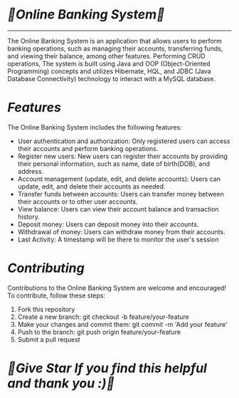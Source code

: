 # ***🌟Online Banking System🌟***
 - - - -
The Online Banking System is an application that allows users to perform banking operations, such as managing their accounts, transferring funds, and viewing their balance, among other features. Performing CRUD operations, The system is built using Java and OOP (Object-Oriented Programming) concepts and utilizes Hibernate, HQL, and JDBC (Java Database Connectivity) technology to interact with a MySQL database. <br>

# ***Features***
The Online Banking System includes the following features: <br>

* User authentication and authorization: Only registered users can access their accounts and perform banking operations. <br>
* Register new users: New users can register their accounts by providing their personal information, such as name, date of birth(DOB), and address.
* Account management (update, edit, and delete accounts): Users can update, edit,  and delete their accounts as needed. <br>
* Transfer funds between accounts: Users can transfer money between their accounts or to other user accounts. <br>
* View balance: Users can view their account balance and transaction history. <br>
* Deposit money: Users can deposit money into their accounts. <br>
* Withdrawal of money: Users can withdraw money from their accounts. <br>
* Last Activity: A timestamp will be there to monitor the user's session <br>


# ***Contributing***
Contributions to the Online Banking System are welcome and encouraged! To contribute, follow these steps: <br>

1. Fork this repository <br>
2. Create a new branch: git checkout -b feature/your-feature <br>
3. Make your changes and commit them: git commit -m 'Add your feature' <br>
4. Push to the branch: git push origin feature/your-feature <br>
5. Submit a pull request <br>


# ***🌟Give Star If you find this helpful and thank you :)🌟***
